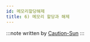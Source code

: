 ```yaml
---
id: 메모리할당해제
title: 6) 메모리 할당과 해제
---
```


:::note
written by [Caution-Sun](https://github.com/Caution-Sun)
:::
